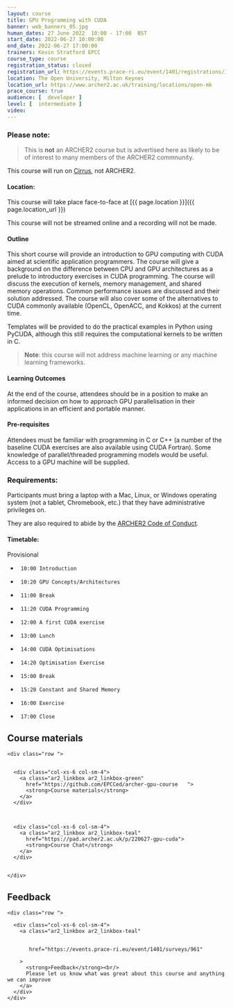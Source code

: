 ```yaml
---
layout: course
title: GPU Programming with CUDA
banner: web_banners_05.jpg 
human_dates: 27 June 2022  10:00 - 17:00  BST
start_date: 2022-06-27 10:00:00
end_date: 2022-06-27 17:00:00
trainers: Kevin Stratford EPCC
course_type: course
registration_status: closed
registration_url: https://events.prace-ri.eu/event/1401/registrations/1042/  
location: The Open University, Milton Keynes
location_url: https://www.archer2.ac.uk/training/locations/open-mk
prace_course: true
audience: [  developer ]
level: [  intermediate ]
video: 
---
```


### Please note:

> This is **not** an ARCHER2 course but is advertised here as likely to be of interest to many members of the ARCHER2 commnunity.

This course will run on [Cirrus](http://www.cirrus.ac.uk), not ARCHER2.

#### Location:

This course will take place face-to-face at  [{{ page.location }}]({{ page.location_url }})

This course will not be streamed online and a recording will not be made.

#### Outline

This short course will provide an introduction to GPU computing with CUDA aimed at scientific application programmers. The course will give a background on the difference between CPU and GPU architectures as a prelude to introductory exercises in CUDA programming. The course will discuss the execution of kernels, memory management, and shared memory operations. Common performance issues are discussed and their solution addressed. The course will also cover some of the alternatives to CUDA commonly available (OpenCL, OpenACC, and Kokkos) at the current time.

Templates will be provided to do the practical examples in Python using PyCUDA, although this still requires the computational kernels to be written in C.

> **Note**: this course will not address machine learning or any machine learning frameworks.

#### Learning Outcomes

At the end of the course, attendees should be in a position to make an informed decision on how to approach GPU parallelisation in their applications in an efficient and portable manner.

#### Pre-requisites

Attendees must be familiar with programming in C or C++ (a number of the baseline CUDA exercises are also available using CUDA Fortran). Some knowledge of parallel/threaded programming models would be useful. Access to a GPU machine will be supplied.


### Requirements:

Participants must bring a laptop with a Mac, Linux, or Windows operating system (not a tablet, Chromebook, etc.) that they have administrative privileges on.

They are also required to abide by the [ARCHER2  Code of Conduct](../../../about/policies/code-of-conduct.html). 


#### Timetable:

Provisional

-      10:00 Introduction
-      10:20 GPU Concepts/Architectures
-      11:00 Break
-      11:20 CUDA Programming
-      12:00 A first CUDA exercise
-      13:00 Lunch
-      14:00 CUDA Optimisations
-      14:20 Optimisation Exercise
-      15:00 Break
-      15:20 Constant and Shared Memory
-      16:00 Exercise
-      17:00 Close


<section id="service">



<h2><a name="materials">Course materials</a></h2>



    <div class="row ">	

 		
      <div class="col-xs-6 col-sm-4">
        <a class="ar2_linkbox ar2_linkbox-green" 
          href="https://github.com/EPCCed/archer-gpu-course   ">
          <strong>Course materials</strong>         
        </a>
      </div>


  
      <div class="col-xs-6 col-sm-4">
        <a class="ar2_linkbox ar2_linkbox-teal" 
          href="https://pad.archer2.ac.uk/p/220627-gpu-cuda">
          <strong>Course Chat</strong>       
        </a>
      </div>
		

 	</div>
		
		
					


<!-- 		
<h2><a name="videos">Videos</a></h2>

<h3>Session 1</h3>

<div>
	<iframe title="Video" width="560" height="315" src="https://www.youtube.com/embed/xxxxxxxxxxx" frameborder="0" allow="accelerometer; autoplay; encrypted-media; gyroscope; picture-in-picture" allowfullscreen></iframe>
</div>

 -->






<h2><a name="feedback">Feedback</a></h2>


    <div class="row ">	

      <div class="col-xs-6 col-sm-4">
        <a class="ar2_linkbox ar2_linkbox-teal" 


		   href="https://events.prace-ri.eu/event/1401/surveys/961"

		>
          <strong>Feedback</strong><br/>
          Please let us know what was great about this course and anything we can improve
        </a>
      </div>
    </div>
		
		

 
</section>


